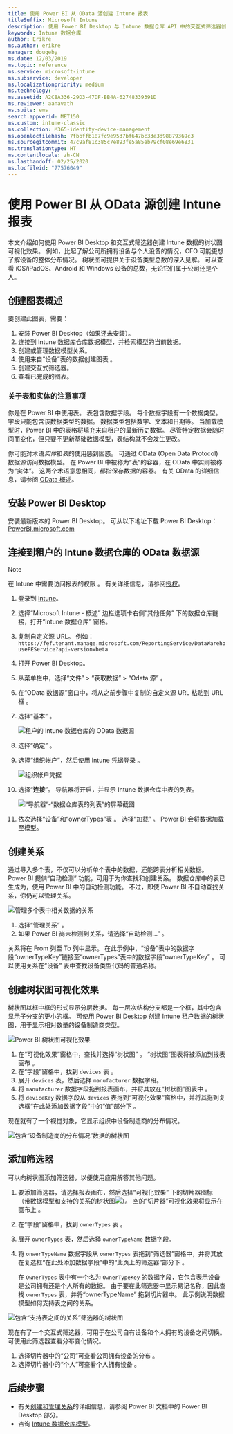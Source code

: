 ```yaml
---
title: 使用 Power BI 从 OData 源创建 Intune 报表
titleSuffix: Microsoft Intune
description: 使用 Power BI Desktop 与 Intune 数据仓库 API 中的交互式筛选器创建树状图可视化效果。
keywords: Intune 数据仓库
author: Erikre
ms.author: erikre
manager: dougeby
ms.date: 12/03/2019
ms.topic: reference
ms.service: microsoft-intune
ms.subservice: developer
ms.localizationpriority: medium
ms.technology: ''
ms.assetid: A2C8A336-29D3-47DF-BB4A-62748339391D
ms.reviewer: aanavath
ms.suite: ems
search.appverid: MET150
ms.custom: intune-classic
ms.collection: M365-identity-device-management
ms.openlocfilehash: 7fbbffb187fc9e9537bf647bc33e3d98879369c3
ms.sourcegitcommit: 47c9af81c385c7e893fe5a85eb79cf08e69e6831
ms.translationtype: HT
ms.contentlocale: zh-CN
ms.lasthandoff: 02/25/2020
ms.locfileid: "77576049"
---
```

# <a name="create-an-intune-report-from-the-odata-feed-with-power-bi"></a>使用 Power BI 从 OData 源创建 Intune 报表

本文介绍如何使用 Power BI Desktop 和交互式筛选器创建 Intune 数据的树状图可视化效果。 例如，比起了解公司所拥有设备与个人设备的情况，CFO 可能更想了解设备的整体分布情况。 树状图可提供关于设备类型总数的深入见解。 可以查看 iOS/iPadOS、Android 和 Windows 设备的总数，无论它们属于公司还是个人。

## <a name="overview-of-creating-the-chart"></a>创建图表概述

要创建此图表，需要：
1. 安装 Power BI Desktop（如果还未安装）。
2. 连接到 Intune 数据库仓库数据模型，并检索模型的当前数据。
3. 创建或管理数据模型关系。
4. 使用来自“设备”表的数据创建图表  。
5. 创建交互式筛选器。
6. 查看已完成的图表。

### <a name="a-note-about-tables-and-entities"></a>关于表和实体的注意事项

你是在 Power BI 中使用表。 表包含数据字段。 每个数据字段有一个数据类型。 字段只能包含该数据类型的数据。 数据类型包括数字、文本和日期等。 当加载模型时，Power BI 中的表格将填充来自租户的最新历史数据。 尽管特定数据会随时间而变化，但只要不更新基础数据模型，表结构就不会发生更改。

你可能对术语*实体*和*表*的使用感到困惑。 可通过 OData (Open Data Protocol) 数据源访问数据模型。 在 Power BI 中被称为“表”的容器，在 OData 中实则被称为“实体”。 这两个术语意思相同，都指保存数据的容器。 有关 OData 的详细信息，请参阅 [OData 概述](/odata/overview)。

## <a name="install-power-bi-desktop"></a>安装 Power BI Desktop

安装最新版本的 Power BI Desktop。 可从以下地址下载 Power BI Desktop：[PowerBI.microsoft.com](https://powerbi.microsoft.com/desktop)

## <a name="connect-to-the-odata-feed-for-the-intune-data-warehouse-for-your-tenant"></a>连接到租户的 Intune 数据仓库的 OData 数据源

> [!Note]  
> 在 Intune 中需要访问报表的权限  。 有关详细信息，请参阅[授权](../reports-api-url.md)。

1. 登录到 [Intune](https://go.microsoft.com/fwlink/?linkid=2090973)。
2. 选择“Microsoft Intune - 概述”  边栏选项卡右侧“其他任务”  下的数据仓库链接，打开“Intune 数据仓库”  窗格。
3. 复制自定义源 URL。 例如：`https://fef.tenant.manage.microsoft.com/ReportingService/DataWarehouseFEService?api-version=beta`
4. 打开 Power BI Desktop。
5. 从菜单栏中，选择“文件” > “获取数据” > “Odata 源”    。
6. 在“OData 数据源”窗口中，将从之前步骤中复制的自定义源 URL 粘贴到 URL 框  。
7. 选择“基本”  。

    ![租户的 Intune 数据仓库的 OData 数据源](./media/reports-proc-create-with-odata/reports-create-01-odatafeed.png)

8. 选择“确定”  。
9. 选择“组织帐户”，然后使用 Intune 凭据登录  。

    ![组织帐户凭据](./media/reports-proc-create-with-odata/reports-create-02-org-account.png)

10. 选择“**连接**”。 导航器将开启，并显示 Intune 数据仓库中表的列表。

    ![“导航器”-“数据仓库表的列表”的屏幕截图](./media/reports-proc-create-with-odata/reports-create-02-loadentities.png)

11. 依次选择“设备”和“ownerTypes”表   。  选择“加载”  。 Power BI 会将数据加载至模型。

## <a name="create-a-relationship"></a>创建关系

通过导入多个表，不仅可以分析单个表中的数据，还能跨表分析相关数据。 Power BI 提供“自动检测”  功能，可用于为你查找和创建关系。 数据仓库中的表已生成为，使用 Power BI 中的自动检测功能。 不过，即使 Power BI 不自动查找关系，你仍可以管理关系。

![管理多个表中相关数据的关系](./media/reports-proc-create-with-odata/reports-create-03-managerelationships.png)

1. 选择“管理关系”  。
2. 如果 Power BI 尚未检测到关系，请选择“自动检测...”  。

关系将在 From 列至 To 列中显示。 在此示例中，“设备”表中的数据字段“ownerTypeKey”链接至“ownerTypes”表中的数据字段“ownerTypeKey”     。 可以使用关系在“设备”  表中查找设备类型代码的普通名称。

## <a name="create-a-treemap-visualization"></a>创建树状图可视化效果

树状图以框中框的形式显示分层数据。 每一层次结构分支都是一个框，其中包含显示子分支的更小的框。 可使用 Power BI Desktop 创建 Intune 租户数据的树状图，用于显示相对数量的设备制造商类型。

![Power BI 树状图可视化效果](./media/reports-proc-create-with-odata/reports-create-03-treemap.png)

1. 在“可视化效果”窗格中，查找并选择“树状图”   。 “树状图”图表将被添加到报表画布  。
2. 在“字段”窗格中，找到 `devices` 表  。
3. 展开 `devices` 表，然后选择 `manufacturer` 数据字段。
4. 将 `manufacturer` 数据字段拖到报表画布，并将其放在“树状图”图表中  。
5. 将 `deviceKey` 数据字段从 `devices` 表拖到“可视化效果”窗格中，并将其拖到复选框“在此处添加数据字段”中的“值”部分下    。  

现在就有了一个视觉对象，它显示组织中设备制造商的分布情况。

![包含“设备制造商的分布情况”数据的树状图](./media/reports-proc-create-with-odata/reports-create-06-treemapwdata.png)

## <a name="add-a-filter"></a>添加筛选器

可以向树状图添加筛选器，以便使用应用解答其他问题。

1. 要添加筛选器，请选择报表画布，然后选择“可视化效果”  下的切片器图标  （带数据模型和支持的关系的树状图![](./media/reports-proc-create-with-odata/reports-create-slicer.png)）。 空的“切片器”可视化效果将显示在画布上  。
2. 在“字段”窗格中，找到 `ownerTypes` 表  。
3. 展开 `ownerTypes` 表，然后选择 `ownerTypeName` 数据字段。
4. 将 `onwerTypeName` 数据字段从 `ownerTypes` 表拖到“筛选器”窗格中，并将其放在复选框“在此处添加数据字段”中的“此页上的筛选器”部分下    。  

   在 `OwnerTypes` 表中有一个名为 `OwnerTypeKey` 的数据字段，它包含表示设备是公司拥有还是个人所有的数据。 由于要在此筛选器中显示易记名称，因此查找 `ownerTypes` 表，并将“ownerTypeName”  拖到切片器中。 此示例说明数据模型如何支持表之间的关系。

![包含“支持表之间的关系”筛选器的树状图](./media/reports-proc-create-with-odata/reports-create-08_ownertype.png)

现在有了一个交互式筛选器，可用于在公司自有设备和个人拥有的设备之间切换。 可使用此筛选器查看分布变化情况。

1. 选择切片器中的“公司”可查看公司拥有设备的分布  。
2. 选择切片器中的“个人”可查看个人拥有设备  。

## <a name="next-steps"></a>后续步骤

- 有关[创建和管理关系](https://powerbi.microsoft.com/documentation/powerbi-desktop-create-and-manage-relationships/)的详细信息，请参阅 Power BI 文档中的 Power BI Desktop 部分。
- 咨询 [Intune 数据仓库模型](reports-ref-data-model.md)。

